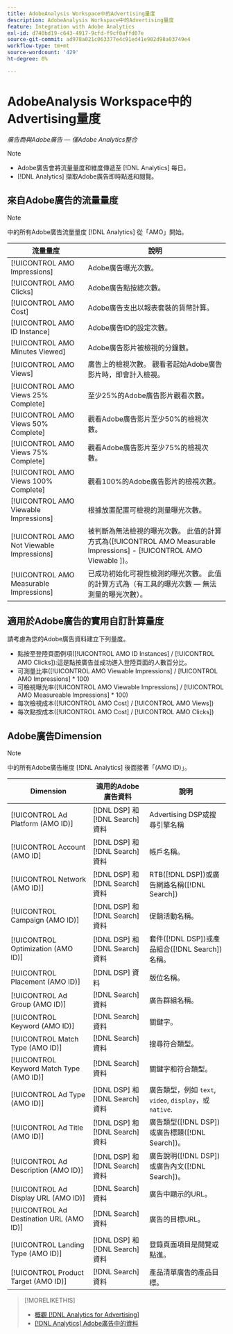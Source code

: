 ```yaml
---
title: AdobeAnalysis Workspace中的Advertising量度
description: AdobeAnalysis Workspace中的Advertising量度
feature: Integration with Adobe Analytics
exl-id: d740bd19-c643-4917-9cfd-f9cf0affd07e
source-git-commit: ad978a021c063377e4c91ed41e902d98a03749e4
workflow-type: tm+mt
source-wordcount: '429'
ht-degree: 0%

---
```


# AdobeAnalysis Workspace中的Advertising量度

*廣告商與Adobe廣告 — 僅Adobe Analytics整合*

>[!NOTE]
>
>* Adobe廣告會將流量量度和維度傳遞至 [!DNL Analytics] 每日。
>* [!DNL Analytics] 擷取Adobe廣告即時點進和閱覽。


## 來自Adobe廣告的流量量度

>[!NOTE]
>
>中的所有Adobe廣告流量量度 [!DNL Analytics] 從「AMO」開始。

| 流量量度 | 說明 |
| -------------- | ----------- |
| [!UICONTROL AMO Impressions] | Adobe廣告曝光次數。 |
| [!UICONTROL AMO Clicks] | Adobe廣告點按總次數。 |
| [!UICONTROL AMO Cost] | Adobe廣告支出以報表套裝的貨幣計算。 |
| [!UICONTROL AMO ID Instance] | Adobe廣告ID的設定次數。 |
| [!UICONTROL AMO Minutes Viewed] | Adobe廣告影片被檢視的分鐘數。 |
| [!UICONTROL AMO Views] | 廣告上的檢視次數。 觀看者起始Adobe廣告影片時，即會計入檢視。 |
| [!UICONTROL AMO Views 25% Complete] | 至少25%的Adobe廣告影片觀看次數。 |
| [!UICONTROL AMO Views 50% Complete] | 觀看Adobe廣告影片至少50%的檢視次數。 |
| [!UICONTROL AMO Views 75% Complete] | 觀看Adobe廣告影片至少75%的檢視次數。 |
| [!UICONTROL AMO Views 100% Complete] | 觀看100%的Adobe廣告影片的檢視次數。 |
| [!UICONTROL AMO Viewable Impressions] | 根據放置配置可檢視的測量曝光次數。 |
| [!UICONTROL AMO Not Viewable Impressions] | 被判斷為無法檢視的曝光次數。 此值的計算方式為([!UICONTROL AMO Measurable Impressions] - [!UICONTROL AMO Viewable ])。 |
| [!UICONTROL AMO Measurable Impressions] | 已成功初始化可視性檢測的曝光次數。 此值的計算方式為（有工具的曝光次數 — 無法測量的曝光次數）。 |

## 適用於Adobe廣告的實用自訂計算量度

請考慮為您的Adobe廣告資料建立下列量度。

* 點按至登陸頁面例項([!UICONTROL AMO ID Instances] / [!UICONTROL AMO Clicks]):這是點按廣告並成功進入登陸頁面的人數百分比。
* 可測量比率([!UICONTROL AMO Viewable Impressions] / [!UICONTROL AMO Impressions] * 100)
* 可檢視曝光率([!UICONTROL AMO Viewable Impressions] / [!UICONTROL AMO Measureable Impressions] * 100)
* 每次檢視成本([!UICONTROL AMO Cost] / [!UICONTROL AMO Views])
* 每次點按成本([!UICONTROL AMO Cost] / [!UICONTROL AMO Clicks])

## Adobe廣告Dimension

>[!NOTE]
>
>中的所有Adobe廣告維度 [!DNL Analytics] 後面接著「(AMO ID)」。

| Dimension | 適用的Adobe廣告資料 | 說明 |
| ----------- | ---------- | ---------- |
| [!UICONTROL Ad Platform (AMO ID)] | [!DNL DSP] 和 [!DNL Search] 資料 | Advertising DSP或搜尋引擎名稱 |
| [!UICONTROL Account (AMO ID] | [!DNL DSP] 和 [!DNL Search] 資料 | 帳戶名稱。 |
| [!UICONTROL Network (AMO ID)] | [!DNL DSP] 和 [!DNL Search] 資料 | RTB([!DNL DSP])或廣告網路名稱([!DNL Search]) |
| [!UICONTROL Campaign (AMO ID)] | [!DNL DSP] 和 [!DNL Search] 資料 | 促銷活動名稱。 |
| [!UICONTROL Optimization (AMO ID)] | [!DNL DSP] 和 [!DNL Search] 資料 | 套件([!DNL DSP])或產品組合([!DNL Search])名稱。 |
| [!UICONTROL Placement (AMO ID)] | [!DNL DSP] 資料 | 版位名稱。 |
| [!UICONTROL Ad Group (AMO ID)] | [!DNL Search] 資料 | 廣告群組名稱。 |
| [!UICONTROL Keyword (AMO ID)] | [!DNL Search] 資料 | 關鍵字。 |
| [!UICONTROL Match Type (AMO ID)] | [!DNL Search] 資料 | 搜尋符合類型。 |
| [!UICONTROL Keyword Match Type (AMO ID)] | [!DNL Search] 資料 | 關鍵字和符合類型。 |
| [!UICONTROL Ad Type (AMO ID)] | [!DNL DSP] 和 [!DNL Search] 資料 | 廣告類型，例如 `text`, `video`, `display`，或 `native`. |
| [!UICONTROL Ad Title (AMO ID)] | [!DNL DSP] 和 [!DNL Search] 資料 | 廣告類型([!DNL DSP])或廣告標題([!DNL Search])。 |
| [!UICONTROL Ad Description (AMO ID)] | [!DNL DSP] 和 [!DNL Search] 資料 | 廣告說明([!DNL DSP])或廣告內文([!DNL Search])。 |
| [!UICONTROL Ad Display URL (AMO ID)] | [!DNL Search] 資料 | 廣告中顯示的URL。 |
| [!UICONTROL Ad Destination URL (AMO ID)] | [!DNL Search] 資料 | 廣告的目標URL。 |
| [!UICONTROL Landing Type (AMO ID)] | [!DNL DSP] 和 [!DNL Search] 資料 | 登錄頁面項目是閱覽或點進。 |
| [!UICONTROL Product Target (AMO ID)] | [!DNL Search] 資料 | 產品清單廣告的產品目標。 |

>[!MORELIKETHIS]
>
>* [概觀 [!DNL Analytics for Advertising]](overview.md)
>* [[!DNL Analytics] Adobe廣告中的資料](/help/integrations/analytics/analytics-data-in-advertising-cloud.md)

